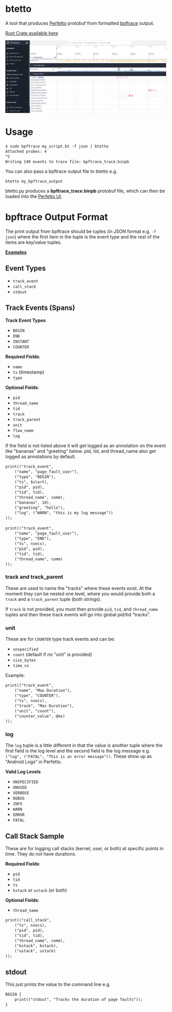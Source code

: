 # btetto

A tool that produces [Perfetto](https://perfetto.dev/) protobuf from formatted [bpftrace](https://github.com/bpftrace/bpftrace) output.

[Rust Crate available here](https://crates.io/crates/btetto)

<center><a href="images/btetto_track_event.png"><img src="images/btetto_track_event.png" border=0 width=700></a></center>

# Usage
```
$ sudo bpftrace my_script.bt -f json | btetto
Attached probes: 4
^C
Writing 149 events to trace file: bpftrace_trace.binpb
```

You can also pass a bpftrace output file to btetto e.g.
```
btetto my_bpftrace_output
```

btetto.py produces a **bpftrace_trace.binpb** protobuf file, which can then be loaded into the [Perfetto UI](https://ui.perfetto.dev/).

# bpftrace Output Format
The print output from bpftrace should be tuples (in JSON format e.g. `-f json`) where the first item in the tuple is the event type and the rest of the items are key/value tuples.

[**Examples**](./example_scripts/)

## Event Types
- `track_event`
- `call_stack`
- `stdout`

## Track Events (Spans)

**Track Event Types**
- `BEGIN`
- `END`
- `INSTANT`
- `COUNTER`

**Required Fields**:
- `name`
- `ts` (timestamp)
- `type`

**Optional Fields**:
- `pid`
- `thread_name`
- `tid`
- `track`
- `track_parent`
- `unit`
- `flow_name`
- `log`

If the field is not listed above it will get logged as an annotation on the event like "bananas" and "greeting" below. pid, tid, and thread_name also get logged as annotations by default.

```
print(("track_event",
    ("name", "page_fault_user"),
    ("type", "BEGIN"),
    ("ts", $start),
    ("pid", pid),
    ("tid", tid),
    ("thread_name", comm),
    ("bananas", 10),
    ("greeting", "hello"),
    ("log", ("WARN", "this is my log message"))
));

print(("track_event",
    ("name", "page_fault_user"),
    ("type", "END"),
    ("ts", nsecs),
    ("pid", pid),
    ("tid", tid),
    ("thread_name", comm)
));
```

### track and track_parent

These are used to name the "tracks" where these events exist. At the moment they can be nested one level, where you would provide both a `track` and a `track_parent` tuple (both strings).

If `track` is not provided, you must then provide `pid`, `tid`, and `thread_name` tuples and then these track events will go into global pid/tid "tracks".

### unit
These are for `COUNTER` type track events and can be:
- `unspecified`
- `count` (default if no "unit" is provided)
- `size_bytes`
- `time_ns`

Example:
```
print(("track_event",
    ("name", "Max Duration"),
    ("type", "COUNTER"),
    ("ts", nsecs),
    ("track", "Max Duration"),
    ("unit", "count"),
    ("counter_value", @mx)
));
```

### log

The `log` tuple is a little different in that the value is another tuple where the first field is the log level and the second field is the log message e.g. `("log", ("FATAL", "This is an error message"))`. These show up as "Android Logs" in Perfetto.

**Valid Log Levels**
- `UNSPECIFIED`
- `UNUSED`
- `VERBOSE`
- `DEBUG`
- `INFO`
- `WARN`
- `ERROR`
- `FATAL`

## Call Stack Sample
These are for logging call stacks (kernel, user, or both) at specific points in time. They do not have durations.

**Required Fields**:
- `pid`
- `tid`
- `ts`
- `kstack` or `ustack` (or both)

**Optional Fields**:
- `thread_name`

```
print(("call_stack",
    ("ts", nsecs),
    ("pid", pid),
    ("tid", tid),
    ("thread_name", comm),
    ("kstack", kstack),
    ("ustack", ustack)
));
```

## stdout

This just prints the value to the command line e.g.
```
BEGIN {
    print(("stdout", "Tracks the duration of page faults"));
}
```